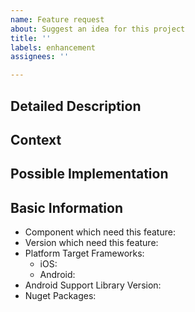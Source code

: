 ```yaml
---
name: Feature request
about: Suggest an idea for this project
title: ''
labels: enhancement
assignees: ''

---
```


<!--- Provide a general summary of the issue in the Title above -->

## Detailed Description
<!--- Provide a detailed description of the change or addition you are proposing -->

## Context
<!--- Why is this change important to you? How would you use it? -->
<!--- How can it benefit other users? -->

## Possible Implementation
<!--- Not obligatory, but suggest an idea for implementing addition or change -->

## Basic Information

<!--- Include as many relevant details about the environment you experienced the feature in -->

- Component which need this feature:
- Version which need this feature:
- Platform Target Frameworks: <!-- All that apply -->
  - iOS:  <!-- The version of the iOS SDK you are compiling against, e.g. 11.1 -->
  - Android: <!-- The version of the Android SDK you are compiling against, e.g. 7.1 --> 
- Android Support Library Version: <!-- if applicable -->
- Nuget Packages:
